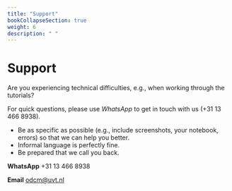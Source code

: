 ```yaml
---
title: "Support"
bookCollapseSection: true
weight: 6
description: " "
---
```



# Support

Are you experiencing technical difficulties, e.g., when working through the tutorials?

For quick questions, please use *WhatsApp* to get in touch with us (+31 13 466 8938).

- Be as specific as possible (e.g., include screenshots, your notebook, errors) so that we can help you better.
- Informal language is perfectly fine.
- Be prepared that we call you back.

**WhatsApp**
+31 13 466 8938

**Email**
odcm@uvt.nl
